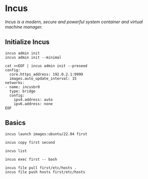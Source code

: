# Incus
_Incus is a modern, secure and powerful system container and virtual machine manager._

## Initialize Incus
```
incus admin init
incus admin init --minimal

cat <<EOF | incus admin init --preseed
config:
  core.https_address: 192.0.2.1:9999
  images.auto_update_interval: 15
networks:
- name: incusbr0
  type: bridge
  config:
    ipv4.address: auto
    ipv6.address: none
EOF

```

## Basics
```
incus launch images:ubuntu/22.04 first

incus copy first second

incus list

incus exec first -- bash

incus file pull first/etc/hosts .
incus file push hosts first/etc/hosts
```

